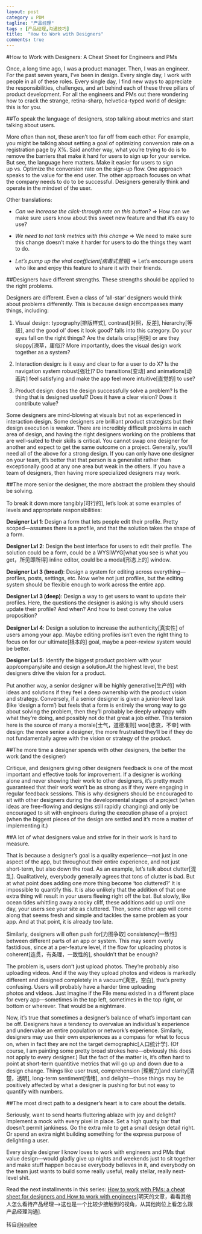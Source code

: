 ```yaml
---
layout: post
category : PDM
tagline: "产品经理"
tags : [产品经理,沟通技巧]
title:  "How to Work with Designers"
comments: true
---	
```


#How to Work with Designers: A Cheat Sheet for Engineers and PMs

Once, a long time ago, I was a product manager. Then, I was an engineer. For the past seven years, I’ve been in design. Every single day, I work with people in all of these roles. Every single day, I find new ways to appreciate the responsibilities, challenges, and art behind each of these three pillars of product development. For all the engineers and PMs out there wondering how to crack the strange, retina-sharp, helvetica-typed world of design: this is for you.

##To speak the language of designers, stop talking about metrics and start talking about users.

More often than not, these aren’t too far off from each other. For example, you might be talking about setting a goal of optimizing conversion rate on a registration page by X%. Said another way, what you’re trying to do is to remove the barriers that make it hard for users to sign up for your service. But see, the language here matters. Make it easier for users to sign up vs. Optimize the conversion rate on the sign-up flow. One approach speaks to the value for the end user. The other approach focuses on what the company needs to do to be successful. Designers generally think and operate in the mindset of the user.

Other translations:

- *Can we increase the click-through rate on this button?* => How can we make sure users know about this sweet new feature and that it’s easy to use?

- *We need to not tank metrics with this change* => We need to make sure this change doesn’t make it harder for users to do the things they want to do.

- *Let’s pump up the viral coefficient[病毒式营销]* => Let’s encourage users who like and enjoy this feature to share it with their friends.

##Designers have different strengths. These strengths should be applied to the right problems.

Designers are different. Even a class of ‘all-star’ designers would think about problems differently. This is because design encompasses many things, including:

1. Visual design: typography[排版样式], contrast[对照，反差], hierarchy[等级], and the good ol’ does it look good? falls into this category. Do your eyes fall on the right things? Are the details crisp[明快] or are they sloppy[潦草，庸俗]? More importantly, does the visual design work together as a system?

2. Interaction design: is it easy and clear to for a user to do X? Is the navigation system robust[强壮]? Do transitions[变动] and animations[动画片] feel satisfying and make the app feel more intuitive[直觉的] to use?

3. Product design: does the design successfully solve a problem? Is the thing that is designed useful? Does it have a clear vision? Does it contribute value?

Some designers are mind-blowing at visuals but not as experienced in interaction design. Some designers are brilliant product strategists but their design execution is weaker. There are incredibly difficult problems in each area of design, and having the right designers working on the problems that are well-suited to their skills is critical. You cannot swap one designer for another and expect to get the same outcome on a project. Generally, you’ll need all of the above for a strong design. If you can only have one designer on your team, it’s better that that person is a generalist rather than exceptionally good at any one area but weak in the others. If you have a team of designers, then having more specialized designers may work.

##The more senior the designer, the more abstract the problem they should be solving.

To break it down more tangibly[可行的], let’s look at some examples of levels and appropriate responsibilities:

**Designer Lvl 1**: Design a form that lets people edit their profile. Pretty scoped—assumes there is a profile, and that the solution takes the shape of a form.

**Designer Lvl 2**: Design the best interface for users to edit their profile. The solution could be a form, could be a WYSIWYG[what you see is what you get，所见即所得] inline editor, could be a modal[形态上的] window.

**Designer Lvl 3 (broad)**: Design a system for editing across everything—profiles, posts, settings, etc. Now we’re not just profiles, but the editing system should be flexible enough to work across the entire app.

**Designer Lvl 3 (deep)**: Design a way to get users to want to update their profiles. Here, the questions the designer is asking is why should users update their profile? And when? And how to best convey the value proposition?

**Designer Lvl 4**: Design a solution to increase the authenticity[真实性] of users among your app. Maybe editing profiles isn’t even the right thing to focus on for our ultimate[根本的] goal, maybe a peer-review system would be better.

**Designer Lvl 5**: Identify the biggest product problem with your app/company/site and design a solution.At the highest level, the best designers drive the vision for a product.

Put another way, a senior designer will be highly generative[生产的] with ideas and solutions if they feel a deep ownership with the product vision and strategy. Conversely, if a senior designer is given a junior-level task (like ‘design a form’) but feels that a form is entirely the wrong way to go about solving the problem, then they’ll probably be deeply unhappy with what they’re doing, and possibly not do that great a job either. This tension here is the source of many a morale[士气，道德准则] woe[悲哀，不幸] with design: the more senior a designer, the more frustrated they’ll be if they do not fundamentally agree with the vision or strategy of the product.

##The more time a designer spends with other designers, the better the work (and the designer)

Critique, and designers giving other designers feedback is one of the most important and effective tools for improvement. If a designer is working alone and never showing their work to other designers, it’s pretty much guaranteed that their work won’t be as strong as if they were engaging in regular feedback sessions. This is why designers should be encouraged to sit with other designers during the developmental stages of a project (when ideas are free-flowing and designs still rapidly changing) and only be encouraged to sit with engineers during the execution phase of a project (when the biggest pieces of the design are settled and it’s more a matter of implementing it.)

##A lot of what designers value and strive for in their work is hard to measure.

That is because a designer’s goal is a quality experience—not just in one aspect of the app, but throughout their entire experience, and not just short-term, but also down the road. As an example, let’s talk about clutter[混乱]. Qualitatively, everybody generally agrees that tons of clutter is bad. But at what point does adding one more thing become ‘too cluttered?’ It is impossible to quantify this. It is also unlikely that the addition of that one extra thing will result in your users fleeing right off the bat. But slowly, like ocean tides whittling away a rocky cliff, these additions add up until one day, your users see your site as cluttered. Then, some other app will come along that seems fresh and simple and tackles the same problem as your app. And at that point, it is already too late.

Similarly, designers will often push for[力图争取] consistency[一致性] between different parts of an app or system. This may seem overly fastidious, since at a per-feature level, if the flow for uploading photos is coherent[连贯，有条理，一致性的], shouldn’t that be enough?

The problem is, users don’t just upload photos. They’re probably also uploading videos. And if the way they upload photos and videos is markedly different and designed completely in a vacuum[真空，空白], that’s pretty confusing. Users will probably have a harder time uploading photos and videos. Just imagine if the File menu existed in a different place for every app—sometimes in the top left, sometimes in the top right, or bottom or wherever. That would be a nightmare.

Now, it’s true that sometimes a designer’s balance of what’s important can be off. Designers have a tendency to overvalue an individual’s experience and undervalue an entire population or network’s experience. Similarly, designers may use their own experiences as a compass for what to focus on, when in fact they are not the target demographic[人口统计学]. (Of course, I am painting some pretty broad strokes here—obviously this does not apply to every designer.) But the fact of the matter is, it’s often hard to point at short-term quantitive metrics that will go up and down due to a design change. Things like user trust, comprehension [理解力]and clarity[清楚，透明], long-term sentiment[情绪], and delight—those things may be positively affected by what a designer is pushing for but not easy to quantify with numbers.

##The most direct path to a designer’s heart is to care about the details.

Seriously, want to send hearts fluttering ablaze with joy and delight? Implement a mock with every pixel in place. Set a high quality bar that doesn’t permit jankiness. Go the extra mile to get a small design detail right. Or spend an extra night building something for the express purpose of delighting a user.

Every single designer I know loves to work with engineers and PMs that value design—would gladly give up nights and weekends just to sit together and make stuff happen because everybody believes in it, and everybody on the team just wants to build some really useful, really stellar, really next-level shit.

Read the next installments in this series: [How to work with PMs: a cheat sheet for designers and How to work with engineers](https://medium.com/the-year-of-the-looking-glass/3e852d5eccf5)[明天的文章，看看其他人怎么看待产品经理-->这也是一个比较少接触到的视角，从其他岗位上看怎么跟产品经理沟通].

转自[@joulee](https://medium.com/the-year-of-the-looking-glass/how-to-work-with-designers-6c975dede146#.q42acjw13) 

